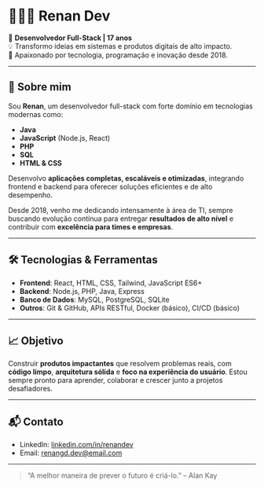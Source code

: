 # 🧑🏻‍💻 Renan Dev

🎯 **Desenvolvedor Full-Stack | 17 anos**  
💡 Transformo ideias em sistemas e produtos digitais de alto impacto.  
📍 Apaixonado por tecnologia, programação e inovação desde 2018.

---

## 🚀 Sobre mim

Sou **Renan**, um desenvolvedor full-stack com forte domínio em tecnologias modernas como:

- **Java**
- **JavaScript** (Node.js, React)
- **PHP**
- **SQL**
- **HTML & CSS**

Desenvolvo **aplicações completas, escaláveis e otimizadas**, integrando frontend e backend para oferecer soluções eficientes e de alto desempenho.

Desde 2018, venho me dedicando intensamente à área de TI, sempre buscando evolução contínua para entregar **resultados de alto nível** e contribuir com **excelência para times e empresas**.

---

## 🛠️ Tecnologias & Ferramentas

- **Frontend**: React, HTML, CSS, Tailwind, JavaScript ES6+
- **Backend**: Node.js, PHP, Java, Express
- **Banco de Dados**: MySQL, PostgreSQL, SQLite
- **Outros**: Git & GitHub, APIs RESTful, Docker (básico), CI/CD (básico)

---

## 📈 Objetivo

Construir **produtos impactantes** que resolvem problemas reais, com **código limpo**, **arquitetura sólida** e **foco na experiência do usuário**. Estou sempre pronto para aprender, colaborar e crescer junto a projetos desafiadores.

---

## 📬 Contato

- LinkedIn: [linkedin.com/in/renandev](https://www.linkedin.com/in/renan-da-silva-rodrigues-b214a5360?lipi=urn%3Ali%3Apage%3Ad_flagship3_profile_view_base_contact_details%3Biuqxl6juQzS3zkgA687UOw%3D%3D)
- Email: [renangd.dev@email.com](mailto:renangd.dev@gmail.com)

---

> “A melhor maneira de prever o futuro é criá-lo.” – Alan Kay

